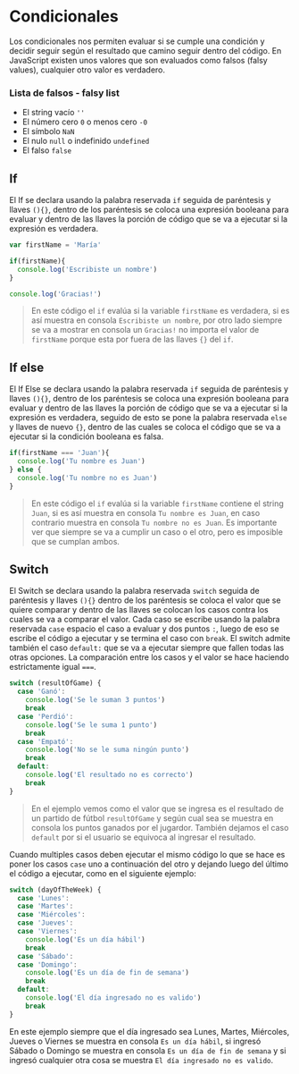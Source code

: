 # Condicionales

Los condicionales nos permiten evaluar si se cumple una condición y decidir seguir según el resultado que camino seguir dentro del código. En JavaScript existen unos valores que son evaluados como falsos (falsy values), cualquier otro valor es verdadero.

### Lista de falsos - falsy list

- El string vacío `''`
- El número cero `0` o menos cero `-0`
- El símbolo `NaN`
- El nulo `null` o indefinido `undefined`
- El falso `false`

## If

El If se declara usando la palabra reservada `if` seguida de paréntesis y llaves `(){}`, dentro de los paréntesis se coloca una expresión booleana para evaluar y dentro de las llaves la porción de código que se va a ejecutar si la expresión es verdadera.

```js
var firstName = 'María'

if(firstName){
  console.log('Escribiste un nombre')
}

console.log('Gracias!')
```

> En este código el `if` evalúa si la variable `firstName` es verdadera, si es así muestra en consola `Escribiste un nombre`, por otro lado siempre se va a mostrar en consola un `Gracias!` no importa el valor de `firstName` porque esta por fuera de las llaves `{}` del `if`.

## If else

El If Else se declara usando la palabra reservada `if` seguida de paréntesis y llaves `(){}`, dentro de los paréntesis se coloca una expresión booleana para evaluar y dentro de las llaves la porción de código que se va a ejecutar si la expresión es verdadera, seguido de esto se pone la palabra reservada `else` y llaves de nuevo `{}`, dentro de las cuales se coloca el código que se va a ejecutar si la condición booleana es falsa.

```js
if(firstName === 'Juan'){
  console.log('Tu nombre es Juan')
} else {
  console.log('Tu nombre no es Juan')
}
```

> En este código el `if` evalúa si la variable `firstName` contiene el string `Juan`, si es así muestra en consola `Tu nombre es Juan`, en caso contrario muestra en consola `Tu nombre no es Juan`. Es importante ver que siempre se va a cumplir un caso o el otro, pero es imposible que se cumplan ambos.

## Switch

El Switch se declara usando la palabra reservada `switch` seguida de paréntesis y llaves `(){}` dentro de los paréntesis se coloca el valor que se quiere comparar y dentro de las llaves se colocan los casos contra los cuales se va a comparar el valor. Cada caso se escribe usando la palabra reservada `case` espacio el caso a evaluar y dos puntos `:`, luego de eso se escribe el código a ejecutar y se termina el caso con `break`. El switch admite también el caso `default:` que se va a ejecutar siempre que fallen todas las otras opciones. La comparación entre los casos y el valor se hace haciendo estrictamente igual `===`.

```js
switch (resultOfGame) {
  case 'Ganó':
    console.log('Se le suman 3 puntos')
    break
  case 'Perdió':
    console.log('Se le suma 1 punto')
    break
  case 'Empató':
    console.log('No se le suma ningún punto')
    break
  default:
    console.log('El resultado no es correcto')
    break
}
```

> En el ejemplo vemos como el valor que se ingresa es el resultado de un partido de fútbol `resultOfGame` y según cual sea se muestra en consola los puntos ganados por el jugardor. También dejamos el caso `default` por si el usuario se equivoca al ingresar el resultado.

Cuando multiples casos deben ejecutar el mismo código lo que se hace es poner los casos `case` uno a continuación del otro y dejando luego del último el código a ejecutar, como en el siguiente ejemplo:


```js
switch (dayOfTheWeek) {
  case 'Lunes':
  case 'Martes':
  case 'Miércoles':
  case 'Jueves':
  case 'Viernes':
    console.log('Es un día hábil')
    break
  case 'Sábado':
  case 'Domingo':
    console.log('Es un día de fin de semana')
    break
  default:
    console.log('El día ingresado no es valido')
    break
}
```

En este ejemplo siempre que el día ingresado sea Lunes, Martes, Miércoles, Jueves o Viernes se muestra en consola `Es un día hábil`, si ingresó Sábado o Domingo se muestra en consola `Es un día de fin de semana` y si ingresó cualquier otra cosa se muestra `El día ingresado no es valido`.

